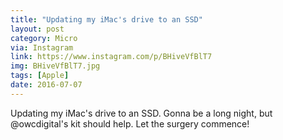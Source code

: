 ```yaml
---
title: "Updating my iMac's drive to an SSD"
layout: post
category: Micro
via: Instagram
link: https://www.instagram.com/p/BHiveVfBlT7
img: BHiveVfBlT7.jpg
tags: [Apple]
date: 2016-07-07
---
```

Updating my iMac's drive to an SSD. Gonna be a long night, but @owcdigital's kit should help. Let the surgery commence!